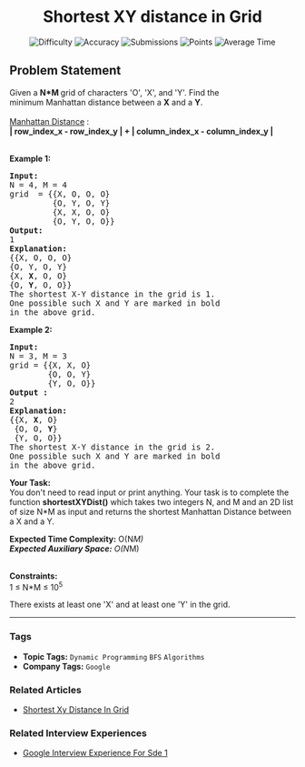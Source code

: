<h1 align="center">Shortest XY distance in Grid</h1>

<p align="center">
  <img alt="Difficulty" title="Difficulty" src="https://custom-icon-badges.demolab.com/badge/Difficulty: Medium-1F222E?style=for-the-badge&logoColor=white&logo=fire"/>
  <img alt="Accuracy" title="Accuracy" src="https://custom-icon-badges.demolab.com/badge/Accuracy: 54.35%25-1F222E?style=for-the-badge&logoColor=white&logo=target"/>
  <img alt="Submissions" title="Submissions" src="https://custom-icon-badges.demolab.com/badge/Submissions: 24K+-1F222E?style=for-the-badge&logoColor=white&logo=repo"/>
  <img alt="Points" title="Points" src="https://custom-icon-badges.demolab.com/badge/Points: 4-1F222E?style=for-the-badge&logoColor=white&logo=award"/>
  <img alt="Average Time" title="Average Time" src="https://custom-icon-badges.demolab.com/badge/Average%20Time: N/A-1F222E?style=for-the-badge&logoColor=white&logo=clock"/>
</p>

## Problem Statement

Given a <b>N*M </b>grid of characters 'O', 'X', and 'Y'. Find the minimum Manhattan distance between a <b>X</b> and a <b>Y</b>.<br>
<br>
<u>Manhattan Distance</u> :<br>
<b>| row_index_x - row_index_y | + | column_index_x - column_index_y |</b>

<br>
<b>Example 1:</b>

<pre><b>Input:
</b>N = 4, M = 4
grid  = {{X, O, O, O}
         {O, Y, O, Y}
         {X, X, O, O}
         {O, Y, O, O}}
<b>Output:
</b>1
<b>Explanation:</b>
{{X, O, O, O}
{O, Y, O, Y}
{X, <b>X</b>, O, O}
{O, <b>Y</b>, O, O}}
The shortest X-Y distance in the grid is 1.
One possible such X and Y are marked in bold
in the above grid.</pre>

<b>Example 2:</b>

<pre><b>Input:
</b>N = 3, M = 3
grid = {{X, X, O}
        {O, O, Y}
        {Y, O, O}}
<b>Output :</b>
2
<b>Explanation:</b>
{{X, <b>X</b>, O}
 {O, O, <b>Y</b>}
 {Y, O, O}}
The shortest X-Y distance in the grid is 2.
One possible such X and Y are marked in bold
in the above grid.
</pre>

<b>Your Task:  </b><br>
You don't need to read input or print anything. Your task is to complete the function <b>shortestXYDist()</b> which takes two integers N, and M and an 2D list of size N*M as input and returns the shortest Manhattan Distance between a X and a Y.

<b>Expected Time Complexity:</b> O(N*M)<br>
<b>Expected Auxiliary Space:</b> O(N*M)

<br>
<b>Constraints:</b><br>
1 ≤ N*M ≤ 10<sup>5</sup><sup> </sup>

There exists at least one 'X' and at least one 'Y' in the grid.


<hr>

### Tags
- **Topic Tags:** `Dynamic Programming` `BFS` `Algorithms`
- **Company Tags:** `Google`

### Related Articles
- [Shortest Xy Distance In Grid](https://www.geeksforgeeks.org/shortest-xy-distance-in-grid/)

### Related Interview Experiences
- [Google Interview Experience For Sde 1](https://www.geeksforgeeks.org/google-interview-experience-for-sde-1/?ref=rp)
